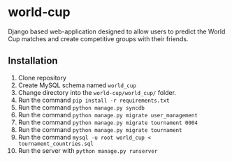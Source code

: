 world-cup
=========

Django based web-application designed to allow users to predict the World Cup matches and create competitive groups with their friends.

Installation
-------------
1. Clone repository
2. Create MySQL schema named ``world_cup``
3. Change directory into the ``world-cup/world_cup/`` folder.
4. Run the command ``pip install -r requirements.txt``
5. Run the command ``python manage.py syncdb``
6. Run the command ``python manage.py migrate user_management``
7. Run the command ``python manage.py migrate tournament 0004``
8. Run the command ``python manage.py migrate tournament``
6. Run the command ``mysql -u root world_cup < tournament_countries.sql``
7. Run the server with ``python manage.py runserver``
